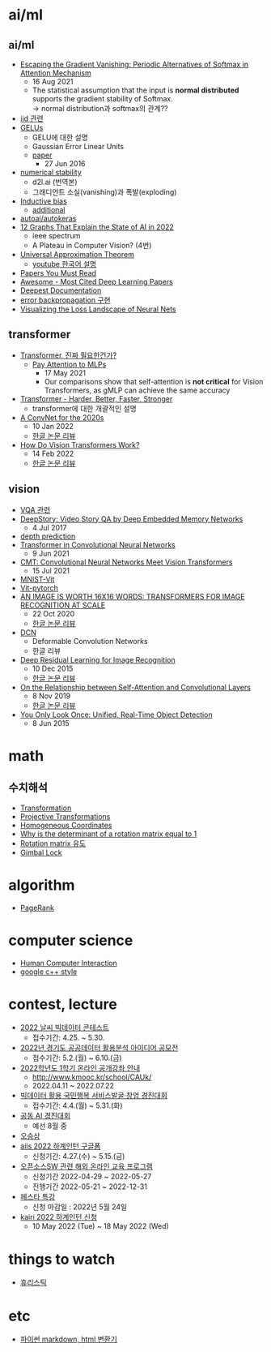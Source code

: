 # ai/ml
## ai/ml
 - [Escaping the Gradient Vanishing: Periodic Alternatives of Softmax in Attention Mechanism](https://arxiv.org/abs/2108.07153)  
   - 16 Aug 2021  
   - The statistical assumption that the input is **normal distributed** supports the gradient stability of Softmax.  
 -> normal distribution과 softmax의 관계??
 - [iid 관련](https://www.samsungsds.com/kr/insights/data_science.html)
 - [GELUs](https://hongl.tistory.com/236)
   - GELU에 대한 설명
   - Gaussian Error Linear Units
   - [paper](https://arxiv.org/abs/1606.08415)
     - 27 Jun 2016
 - [numerical stability](https://ko.d2l.ai/chapter_deep-learning-basics/numerical-stability-and-init.html)
   - d2l.ai (번역본)
   - 그래디언트 소실(vanishing)과 폭발(exploding)
 - [Inductive bias](https://mino-park7.github.io/nlp/2019/03/18/emnlp-2018-%EC%A3%BC%EC%9A%94-%EB%85%BC%EB%AC%B8-%EC%A0%95%EB%A6%AC/)
   - [additional](https://robot-vision-develop-story.tistory.com/29)
 - [autoai/autokeras](https://autokeras.com/)
 - [12 Graphs That Explain the State of AI in 2022](https://spectrum.ieee.org/artificial-intelligence-index)
   - ieee spectrum
   - A Plateau in Computer Vision? (4번)
 - [Universal Approximation Theorem](https://3months.tistory.com/140)
   - [youtube 한국어 설명](https://www.youtube.com/watch?v=vnkGn4r62Q8)
 - [Papers You Must Read](https://www.notion.so/c3b3474d18ef4304b23ea360367a5137?v=5d763ad5773f44eb950f49de7d7671bd)
 - [Awesome - Most Cited Deep Learning Papers](https://github.com/terryum/awesome-deep-learning-papers#understanding--generalization--transfer=)
 - [Deepest Documentation](https://deepestdocs.readthedocs.io/en/latest/)
 - [error backpropagation 구현](https://jasu.tistory.com/135)
 - [Visualizing the Loss Landscape of Neural Nets](https://seongkyun.github.io/papers/2019/02/21/Vis_Loss_NN/)
## transformer
 - [Transformer, 진짜 필요한건가?](https://ambitious-posong.tistory.com/129)
    - [Pay Attention to MLPs](https://arxiv.org/abs/2105.08050)
      - 17 May 2021
      - Our comparisons show that self-attention is **not critical** for Vision Transformers, as gMLP can achieve the same accuracy
 - [Transformer - Harder, Better, Faster, Stronger](https://blog.pingpong.us/transformer-review/)
   - transformer에 대한 개괄적인 설명
 - [A ConvNet for the 2020s](https://arxiv.org/abs/2201.03545)
   - 10 Jan 2022
   - [한글 논문 리뷰](https://blog.kubwa.co.kr/%EB%85%BC%EB%AC%B8%EB%A6%AC%EB%B7%B0-a-convnet-for-the-2020s-9b45ac666d04)
 - [How Do Vision Transformers Work?](https://arxiv.org/abs/2202.06709)
   - 14 Feb 2022
   - [한글 논문 리뷰](https://seongkyun.github.io/papers/2019/02/21/Vis_Loss_NN/)
## vision
 - [VQA 관련](https://visualqa.org/)  
 - [DeepStory: Video Story QA by Deep Embedded Memory Networks](https://arxiv.org/ftp/arxiv/papers/1707/1707.00836.pdf)
   - 4 Jul 2017
 - [depth prediction](https://goodgodgd.github.io/ian-flow/archivers/vode-survey)
 - [Transformer in Convolutional Neural Networks](https://arxiv.org/abs/2106.03180)
   - 9 Jun 2021
 - [CMT: Convolutional Neural Networks Meet Vision Transformers](https://arxiv.org/abs/2107.06263)
   - 15 Jul 2021
 - [MNIST-Vit](https://towardsdatascience.com/a-demonstration-of-using-vision-transformers-in-pytorch-mnist-handwritten-digit-recognition-407eafbc15b0)
 - [Vit-pytorch](https://github.com/kriventsov/vit-pytorch)
 - [AN IMAGE IS WORTH 16X16 WORDS: TRANSFORMERS FOR IMAGE RECOGNITION AT SCALE](https://arxiv.org/abs/2010.11929)
   - 22 Oct 2020
   - [한글 논문 리뷰](https://kmhana.tistory.com/27)
 - [DCN](https://eehoeskrap.tistory.com/406)
   - Deformable Convolution Networks
   - 한글 리뷰
 - [Deep Residual Learning for Image Recognition](https://arxiv.org/abs/1512.03385)
   - 10 Dec 2015
   - [한글 논문 리뷰](https://jxnjxn.tistory.com/22)
 - [On the Relationship between Self-Attention and Convolutional Layers](https://arxiv.org/abs/1911.03584)
   - 8 Nov 2019
   - [한글 논문 리뷰](https://velog.io/@sjinu/%EB%85%BC%EB%AC%B8%EB%A6%AC%EB%B7%B0-ON-THE-RELATIONSHIP-BETWEEN-SELF-ATTENTIONAND-CONVOLUTIONAL-LAYERS)
- [You Only Look Once: Unified, Real-Time Object Detection](https://arxiv.org/abs/1506.02640)
   - 8 Jun 2015

# math
## 수치해석
- [Transformation](https://blog.daum.net/shksjy/228)
- [Projective Transformations](https://blog.daum.net/shksjy/235)
- [Homogeneous Coordinates](https://blog.daum.net/shksjy/229)
 - [Why is the determinant of a rotation matrix equal to 1](https://math.stackexchange.com/questions/503047/why-is-the-determinant-of-a-rotation-matrix-equal-to-1)
 - [Rotation matrix 유도](https://o-tantk.github.io/posts/derive-rotation-matrix/)
 - [Gimbal Lock](https://homoefficio.github.io/2015/07/17/Gimbal-Lock/)
 
# algorithm
 - [PageRank](https://ko.wikipedia.org/wiki/%ED%8E%98%EC%9D%B4%EC%A7%80%EB%9E%AD%ED%81%AC)

# computer science
 - [Human Computer Interaction](https://ko.wikipedia.org/wiki/%EC%9D%B8%EA%B0%84-%EC%BB%B4%ED%93%A8%ED%84%B0_%EC%83%81%ED%98%B8_%EC%9E%91%EC%9A%A9)
 - [google c++ style](https://google.github.io/styleguide/cppguide.html#Conditionals)

# contest, lecture
 - [2022 날씨 빅데이터 콘테스트](https://www.cau.ac.kr/cms/FR_CON/BoardView.do?MENU_ID=100&CONTENTS_NO=1&SITE_NO=2&P_TAB_NO=&TAB_NO=&BOARD_SEQ=4&BOARD_CATEGORY_NO=&BBS_SEQ=24203&pageNo=2)
   - 접수기간: 4.25. ~ 5.30.
 - [2022년 경기도 공공데이터 활용분석 아이디어 공모전](https://www.cau.ac.kr/cms/FR_CON/BoardView.do?MENU_ID=100&CONTENTS_NO=1&SITE_NO=2&P_TAB_NO=&TAB_NO=&BOARD_SEQ=4&BOARD_CATEGORY_NO=&BBS_SEQ=24178&pageNo=4)
   - 접수기간: 5.2.(월) ~ 6.10.(금)
 - [2022학년도 1학기 온라인 공개강좌 안내](https://www.cau.ac.kr/cms/FR_CON/BoardView.do?MENU_ID=100&CONTENTS_NO=1&SITE_NO=2&P_TAB_NO=&TAB_NO=&BOARD_SEQ=4&BOARD_CATEGORY_NO=&BBS_SEQ=24164&pageNo=4)  
   - http://www.kmooc.kr/school/CAUk/
   - 2022.04.11 ~ 2022.07.22
 - [빅데이터 활용 국민행복 서비스발굴·창업 경진대회](https://www.cau.ac.kr/cms/FR_CON/BoardView.do?MENU_ID=100&CONTENTS_NO=1&SITE_NO=2&P_TAB_NO=&TAB_NO=&BOARD_SEQ=4&BOARD_CATEGORY_NO=&BBS_SEQ=24140&pageNo=1)
   - 접수기간: 4.4.(월) ~ 5.31.(화)
 - [공동 AI 경진대회](https://swedu.cau.ac.kr/board/view?menuid=001006002&boardtypeid=7&boardid=577)
    - 예선 8월 중
 - [오승상](https://www.youtube.com/watch?v=dkm0RrmnH4s&list=PLvbUC2Zh5oJvByu9KL82bswYT2IKf0K1M)
 - [aiis 2022 하계인턴 구글폼](https://docs.google.com/forms/d/e/1FAIpQLSeZhl5ZJYxOjjiH2T9S3zy4lxCuybNAeXb87eMad_8bO3AX9w/viewform)
   - 신청기간: 4.27.(수) ~ 5.15.(금)
 - [오픈소스SW 관련 해외 온라인 교육 프로그램](https://swedu.cau.ac.kr/core/program/programview?menuid=001004001001&programgroupno=2&programno=537)
   - 신청기간	2022-04-29 ~ 2022-05-27
   - 진행기간	2022-05-21 ~ 2022-12-31
 - [페스타 특강](https://swedu.cau.ac.kr/board/view?menuid=001005005&pagesize=10&boardtypeid=7&boardid=581)
   - 신청 마감일 : 2022년 5월 24일
 - [kairi 2022 하계인턴 신청](https://gsai.kaist.ac.kr/summer-2022-kaist-ai-research-internship-kairi-eng-notice/)
   - 10 May 2022 (Tue) ~ 18 May 2022 (Wed)


 # things to watch
 - [휴리스틱](https://ko.wikipedia.org/wiki/%ED%9C%B4%EB%A6%AC%EC%8A%A4%ED%8B%B1_%EC%9D%B4%EB%A1%A0)


 # etc
 - [파이썬 markdown, html 변환기](https://freernd.tistory.com/entry/%ED%8C%8C%EC%9D%B4%EC%8D%AC-%EB%A7%88%ED%81%AC%EB%8B%A4%EC%9A%B4-%ED%85%8D%EC%8A%A4%ED%8A%B8-%ED%8C%8C%EC%9D%BC-HTML-%EB%B3%80%ED%99%98-%EC%BD%94%EB%93%9C-%EC%9E%91%EC%84%B1)